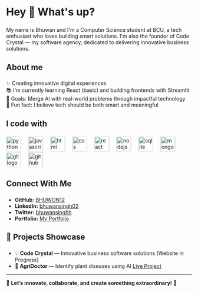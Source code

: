 <h1 align="left">Hey 👋 What's up?</h1>

###

<p align="left">My name is Bhuwan and I'm a Computer Science student at BCU, a tech enthusiast who loves building smart solutions. I'm also the founder of Code Crystal — my software agency, dedicated to delivering innovative business solutions.</p>

###

<h2 align="left">About me</h2>

###

<p align="left">✨ Creating innovative digital experiences<br>📚 I'm currently learning React (basic) and building frontends with Streamlit<br>🎯 Goals: Merge AI with real-world problems through impactful technology<br>🎲 Fun fact: I believe tech should be both smart and meaningful</p>

###

<h2 align="left">I code with</h2>

###

<div align="left">
  <img src="https://cdn.jsdelivr.net/gh/devicons/devicon/icons/python/python-original.svg" height="40" alt="python logo"  />
  <img width="12" />
  <img src="https://cdn.jsdelivr.net/gh/devicons/devicon/icons/javascript/javascript-original.svg" height="40" alt="javascript logo"  />
  <img width="12" />
  <img src="https://cdn.jsdelivr.net/gh/devicons/devicon/icons/html5/html5-original.svg" height="40" alt="html logo"  />
  <img width="12" />
  <img src="https://cdn.jsdelivr.net/gh/devicons/devicon/icons/css3/css3-original.svg" height="40" alt="css logo"  />
  <img width="12" />
  <img src="https://cdn.jsdelivr.net/gh/devicons/devicon/icons/react/react-original.svg" height="40" alt="react logo"  />
  <img width="12" />
  <img src="https://cdn.jsdelivr.net/gh/devicons/devicon/icons/nodejs/nodejs-original.svg" height="40" alt="nodejs logo"  />
  <img width="12" />
  <img src="https://cdn.jsdelivr.net/gh/devicons/devicon/icons/sqlite/sqlite-original.svg" height="40" alt="sqlite logo"  />
  <img width="12" />
  <img src="https://cdn.jsdelivr.net/gh/devicons/devicon/icons/mongodb/mongodb-original.svg" height="40" alt="mongodb logo"  />
  <img width="12" />
  <img src="https://cdn.jsdelivr.net/gh/devicons/devicon/icons/git/git-original.svg" height="40" alt="git logo"  />
  <img width="12" />
  <img src="https://cdn.jsdelivr.net/gh/devicons/devicon/icons/github/github-original.svg" height="40" alt="github logo"  />
</div>

###

<h2 align="left">Connect With Me</h2>

###

- **GitHub:** [BHUWON12](https://github.com/BHUWON12)<br>
- **LinkedIn:** [bhuwansingh02](https://www.linkedin.com/in/bhuwansingh02/)<br>
- **Twitter:** [bhuwansinghh](https://x.com/bhuwansinghh)<br>
- **Portfolio:** [My Portfolio](https://bhuwon12.github.io/myportfolio/)

###

<h2 align="left">🚀 Projects Showcase</h2>

###

- 💡 **Code Crystal** — Innovative business software solutions [Website in Progress]
- 🌿 **AgriDoctor** — Identify plant diseases using AI [Live Project](https://agridoctor.streamlit.app/)

---

🌟 **Let’s innovate, collaborate, and create something extraordinary!** 🌟

